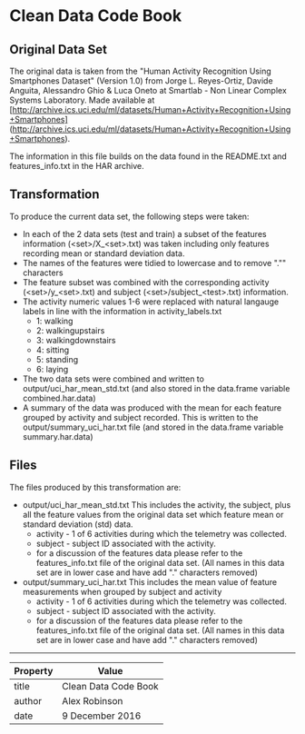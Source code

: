 # Clean Data Code Book

## Original Data Set
The original data is taken from the "Human Activity Recognition Using Smartphones Dataset" (Version 1.0) from
Jorge L. Reyes-Ortiz, Davide Anguita, Alessandro Ghio & Luca Oneto at Smartlab - Non Linear Complex Systems Laboratory. Made available at [http://archive.ics.uci.edu/ml/datasets/Human+Activity+Recognition+Using+Smartphones] (http://archive.ics.uci.edu/ml/datasets/Human+Activity+Recognition+Using+Smartphones).

The information in this file builds on the data found in the README.txt and features_info.txt in the HAR archive.

## Transformation
To produce the current data set, the following steps were taken:
* In each of the 2 data sets (test and train) a subset of the features information (\<set\>/X_\<set\>.txt) was taken including only features recording mean or standard deviation data.
* The names of the features were tidied to lowercase and to remove "."" characters
* The feature subset was combined with the corresponding activity (\<set\>/y_\<set\>.txt) and subject (\<set\>/subject_\<test\>.txt) information.
* The activity numeric values 1-6 were replaced with natural langauge labels in line with the information in activity_labels.txt
    + 1\: walking
    + 2\: walkingupstairs
    + 3\: walkingdownstairs
    + 4\: sitting
    + 5\: standing
    + 6\: laying
* The two data sets were combined and written to output/uci_har_mean_std.txt (and also stored in the data.frame variable combined.har.data)
* A summary of the data was produced with the mean for each feature grouped by activity and subject recorded. This is written to the output/summary_uci_har.txt file (and stored in the data.frame variable summary.har.data)

## Files
The files produced by this transformation are:
* output/uci_har_mean_std.txt
    This includes the activity, the subject, plus all the feature values from the original data set which feature mean or standard deviation (std) data.
    * activity - 1 of 6 activities during which the telemetry was collected. 
    * subject - subject ID associated with the activity.
    * for a discussion of the features data please refer to the features_info.txt file of the original data set.
      (All names in this data set are in lower case and have add "." characters removed)
* output/summary_uci_har.txt
   This includes the mean value of feature measurements when grouped by subject and activity
    * activity - 1 of 6 activities during which the telemetry was collected. 
    * subject - subject ID associated with the activity.
    * for a discussion of the features data please refer to the features_info.txt file of the original data set.
      (All names in this data set are in lower case and have add "." characters removed)

***
      
| Property | Value |
| --- | --- |
| title | Clean Data Code Book |
| author | Alex Robinson |
| date | 9 December 2016 |